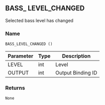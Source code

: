 ## BASS\_ LEVEL\_CHANGED

Selected bass level has changed


### Name

`BASS_LEVEL_CHANGED ()`


| Parameter | Type | Description       |
| --------- | ---- | ----------------- |
| LEVEL     | int  | Level             |
| OUTPUT    | int  | Output Binding ID |


### Returns

`None`